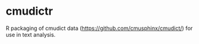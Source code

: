 # cmudictr
R packaging of cmudict data (https://github.com/cmusphinx/cmudict/) for use in text analysis.
